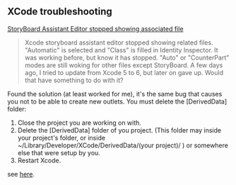## XCode troubleshooting

[StoryBoard Assistant Editor stopped showing associated file](https://stackoverflow.com/questions/27426340/storyboard-assistant-editor-stopped-showing-associated-file/27861783)

> Xcode storyboard assistant editor stopped showing related files. "Automatic" is selected and "Class" is filled in Identity Inspector.
It was working before, but know it has stopped. "Auto" or "CounterPart" modes are still woking for other files except StoryBoard.
A few days ago, I tried to update from Xcode 5 to 6, but later on gave up. Would that have something to do with it?

Found the solution (at least worked for me), it's the same bug that causes you not to be able to create new outlets. You must delete the [DerivedData] folder:

 1. Close the project you are working on with.
 1. Delete the [DerivedData] folder of you project. (This folder may inside your project's folder, or inside
    ~/Library/Developer/XCode/DerivedData/(your project)/ ) or somewhere
    else that were setup by you.
 1. Restart Xcode.

see [here](https://stackoverflow.com/a/16182672/400112). 
